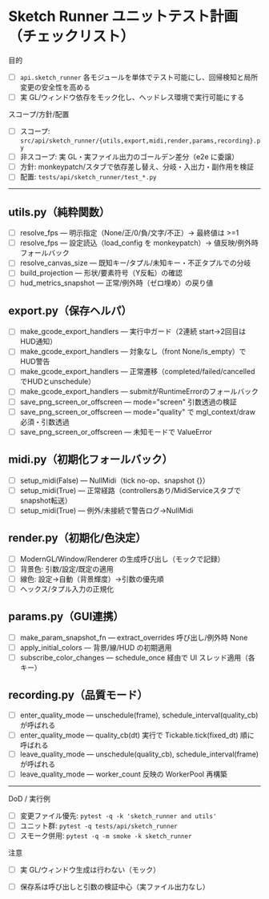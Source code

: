 # Sketch Runner ユニットテスト計画（チェックリスト）

目的
- [ ] `api.sketch_runner` 各モジュールを単体でテスト可能にし、回帰検知と局所変更の安全性を高める
- [ ] 実 GL/ウィンドウ依存をモック化し、ヘッドレス環境で実行可能にする

スコープ/方針/配置
- [ ] スコープ: `src/api/sketch_runner/{utils,export,midi,render,params,recording}.py`
- [ ] 非スコープ: 実 GL・実ファイル出力のゴールデン差分（e2e に委譲）
- [ ] 方針: monkeypatch/スタブで依存差し替え、分岐・入出力・副作用を検証
- [ ] 配置: `tests/api/sketch_runner/test_*.py`

---

## utils.py（純粋関数）
- [ ] resolve_fps — 明示指定（None/正/0/負/文字/不正）→ 最終値は >=1
- [ ] resolve_fps — 設定読込（load_config を monkeypatch）→ 値反映/例外時フォールバック
- [ ] resolve_canvas_size — 既知キー/タプル/未知キー・不正タプルでの分岐
- [ ] build_projection — 形状/要素符号（Y反転）の確認
- [ ] hud_metrics_snapshot — 正常/例外時（ゼロ埋め）の戻り値

## export.py（保存ヘルパ）
- [ ] make_gcode_export_handlers — 実行中ガード（2連続 start→2回目はHUD通知）
- [ ] make_gcode_export_handlers — 対象なし（front None/is_empty）でHUD警告
- [ ] make_gcode_export_handlers — 正常遷移（completed/failed/cancelledでHUDとunschedule）
- [ ] make_gcode_export_handlers — submitがRuntimeErrorのフォールバック
- [ ] save_png_screen_or_offscreen — mode="screen" 引数透過の検証
- [ ] save_png_screen_or_offscreen — mode="quality" で mgl_context/draw 必須・引数透過
- [ ] save_png_screen_or_offscreen — 未知モードで ValueError

## midi.py（初期化フォールバック）
- [ ] setup_midi(False) — NullMidi（tick no-op、snapshot {}）
- [ ] setup_midi(True) — 正常経路（controllersあり/MidiServiceスタブでsnapshot転送）
- [ ] setup_midi(True) — 例外/未接続で警告ログ→NullMidi

## render.py（初期化/色決定）
- [ ] ModernGL/Window/Renderer の生成呼び出し（モックで記録）
- [ ] 背景色: 引数/設定/既定の適用
- [ ] 線色: 設定→自動（背景輝度）→引数の優先順
- [ ] ヘックス/タプル入力の正規化

## params.py（GUI連携）
- [ ] make_param_snapshot_fn — extract_overrides 呼び出し/例外時 None
- [ ] apply_initial_colors — 背景/線/HUD の初期適用
- [ ] subscribe_color_changes — schedule_once 経由で UI スレッド適用（各キー）

## recording.py（品質モード）
- [ ] enter_quality_mode — unschedule(frame), schedule_interval(quality_cb) が呼ばれる
- [ ] enter_quality_mode — quality_cb(dt) 実行で Tickable.tick(fixed_dt) 順に呼ばれる
- [ ] leave_quality_mode — unschedule(quality_cb), schedule_interval(frame) が呼ばれる
- [ ] leave_quality_mode — worker_count 反映の WorkerPool 再構築

---

DoD / 実行例
- [ ] 変更ファイル優先: `pytest -q -k 'sketch_runner and utils'`
- [ ] ユニット群: `pytest -q tests/api/sketch_runner`
- [ ] スモーク併用: `pytest -q -m smoke -k sketch_runner`

注意
- [ ] 実 GL/ウィンドウ生成は行わない（モック）
- [ ] 保存系は呼び出しと引数の検証中心（実ファイル出力なし）

